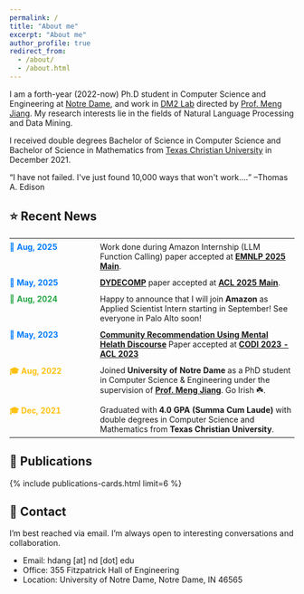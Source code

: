 ```yaml
---
permalink: /
title: "About me"
excerpt: "About me"
author_profile: true
redirect_from: 
  - /about/
  - /about.html
---
```

I am a forth-year (2022-now) Ph.D student in Computer Science and Engineering at [Notre Dame](https://www.nd.edu/), and work in [DM2 Lab](http://www.meng-jiang.com/lab.html) directed by [Prof. Meng Jiang](http://www.meng-jiang.com/). My research interests lie in the fields of Natural Language Processing and Data Mining.

I received double degrees Bachelor of Science in Computer Science and Bachelor of Science in Mathematics from [Texas Christian University](https://www.tcu.edu) in December 2021. 


<q>I have not failed. I've just found 10,000 ways that won't work.&#8230;</q> &#8211;Thomas A. Edison


## ⭐ Recent News

<table style="width: 100%; border-collapse: collapse; border: none; font-size: 1em;">
  <tr style="margin-bottom: 12px;">
    <td style="width: 140px; vertical-align: top; padding: 6px 0; font-weight: bold; color: #007bff; border: none; font-size: 1em;">📄 Aug, 2025</td>
    <td style="vertical-align: top; padding: 6px 0; padding-left: 20px; border: none; font-size: 1em;">Work done during Amazon Internship (LLM Function Calling) paper accepted at <a href="https://2025.emnlp.org/" target="_blank"><strong>EMNLP 2025 Main</strong></a>.</td>
  </tr>
  
  <tr style="margin-bottom: 12px;">
    <td style="width: 140px; vertical-align: top; padding: 6px 0; font-weight: bold; color: #007bff; border: none; font-size: 1em;">📄 May, 2025</td>
    <td style="vertical-align: top; padding: 6px 0; padding-left: 20px; border: none; font-size: 1em;"><a href="https://arxiv.org/abs/2503.15354"><strong>DYDECOMP</strong></a> paper accepted at <a href="https://2025.aclweb.org/" target="_blank"><strong>ACL 2025 Main</strong></a>.</td>
  </tr>
  
  <tr style="margin-bottom: 12px;">
    <td style="width: 140px; vertical-align: top; padding: 6px 0; font-weight: bold; color: #28a745; border: none; font-size: 1em;">🎉 Aug, 2024</td>
    <td style="vertical-align: top; padding: 6px 0; padding-left: 20px; border: none; font-size: 1em;">Happy to announce that I will join <strong>Amazon</strong> as Applied Scientist Intern starting in September! See everyone in Palo Alto soon!</td>
  </tr>
  
  <tr style="margin-bottom: 12px;">
    <td style="width: 140px; vertical-align: top; padding: 6px 0; font-weight: bold; color: #007bff; border: none; font-size: 1em;">📄 May, 2023</td>
    <td style="vertical-align: top; padding: 6px 0; padding-left: 20px; border: none; font-size: 1em;"><a href="https://aclanthology.org/2023.codi-1.22.pdf"><strong>Community Recommendation Using Mental Helath Discourse</strong></a> Paper accepted at <a href="https://sites.google.com/view/codi-2023/" target="_blank"><strong>CODI 2023 - ACL 2023</strong></a></td>
  </tr>
  
  <tr style="margin-bottom: 12px;">
    <td style="width: 140px; vertical-align: top; padding: 6px 0; font-weight: bold; color: #ffc110; border: none; font-size: 1em;">🎓 Aug, 2022</td>
    <td style="vertical-align: top; padding: 6px 0; padding-left: 20px; border: none; font-size: 1em;">Joined <strong>University of Notre Dame</strong> as a PhD student in Computer Science & Engineering under the supervision of <a href="http://www.meng-jiang.com/" target="_blank"><strong>Prof. Meng Jiang</strong></a>. Go Irish ☘️.</td>
  </tr>
  
  <tr style="margin-bottom: 12px;">
    <td style="width: 140px; vertical-align: top; padding: 6px 0; font-weight: bold; color: #ffc110; border: none; font-size: 1em;">🎓 Dec, 2021</td>
    <td style="vertical-align: top; padding: 6px 0; padding-left: 20px; border: none; font-size: 1em;">Graduated with <strong>4.0 GPA (Summa Cum Laude)</strong> with double degrees in Computer Science and Mathematics from <strong>Texas Christian University</strong>.</td>
  </tr>
</table>

<!-- **📝 Quick Add News:** To add new updates like "Paper accepted at EMNLP 2024!", simply edit this section and add a new entry with the format:
```
<strong style="color: #007bff;">📄 2024-XX-XX</strong> - Paper accepted at <strong>EMNLP 2024</strong>!
``` -->
## 📃 Publications

{% include publications-cards.html limit=6 %}

## 📧 Contact
I’m best reached via email. I’m always open to interesting conversations and collaboration.
- Email: hdang [at] nd [dot] edu
- Office: 355 Fitzpatrick Hall of Engineering
- Location: University of Notre Dame, Notre Dame, IN 46565

<!---
Site-wide configuration
------
The main configuration file for the site is in the base directory in [_config.yml](https://github.com/academicpages/academicpages.github.io/blob/master/_config.yml), which defines the content in the sidebars and other site-wide features. You will need to replace the default variables with ones about yourself and your site's github repository. The configuration file for the top menu is in [_data/navigation.yml](https://github.com/academicpages/academicpages.github.io/blob/master/_data/navigation.yml). For example, if you don't have a portfolio or blog posts, you can remove those items from that navigation.yml file to remove them from the header. 

Create content & metadata
------
For site content, there is one markdown file for each type of content, which are stored in directories like _publications, _talks, _posts, _teaching, or _pages. For example, each talk is a markdown file in the [_talks directory](https://github.com/academicpages/academicpages.github.io/tree/master/_talks). At the top of each markdown file is structured data in YAML about the talk, which the theme will parse to do lots of cool stuff. The same structured data about a talk is used to generate the list of talks on the [Talks page](https://academicpages.github.io/talks), each [individual page](https://academicpages.github.io/talks/2012-03-01-talk-1) for specific talks, the talks section for the [CV page](https://academicpages.github.io/cv), and the [map of places you've given a talk](https://academicpages.github.io/talkmap.html) (if you run this [python file](https://github.com/academicpages/academicpages.github.io/blob/master/talkmap.py) or [Jupyter notebook](https://github.com/academicpages/academicpages.github.io/blob/master/talkmap.ipynb), which creates the HTML for the map based on the contents of the _talks directory).

**Markdown generator**

I have also created [a set of Jupyter notebooks](https://github.com/academicpages/academicpages.github.io/tree/master/markdown_generator
) that converts a CSV containing structured data about talks or presentations into individual markdown files that will be properly formatted for the academicpages template. The sample CSVs in that directory are the ones I used to create my own personal website at stuartgeiger.com. My usual workflow is that I keep a spreadsheet of my publications and talks, then run the code in these notebooks to generate the markdown files, then commit and push them to the GitHub repository.

How to edit your site's GitHub repository
------
Many people use a git client to create files on their local computer and then push them to GitHub's servers. If you are not familiar with git, you can directly edit these configuration and markdown files directly in the github.com interface. Navigate to a file (like [this one](https://github.com/academicpages/academicpages.github.io/blob/master/_talks/2012-03-01-talk-1.md) and click the pencil icon in the top right of the content preview (to the right of the "Raw | Blame | History" buttons). You can delete a file by clicking the trashcan icon to the right of the pencil icon. You can also create new files or upload files by navigating to a directory and clicking the "Create new file" or "Upload files" buttons. 

Example: editing a markdown file for a talk
![Editing a markdown file for a talk](/images/editing-talk.png)

For more info
------
More info about configuring academicpages can be found in [the guide](https://academicpages.github.io/markdown/). The [guides for the Minimal Mistakes theme](https://mmistakes.github.io/minimal-mistakes/docs/configuration/) (which this theme was forked from) might also be helpful.
--->
